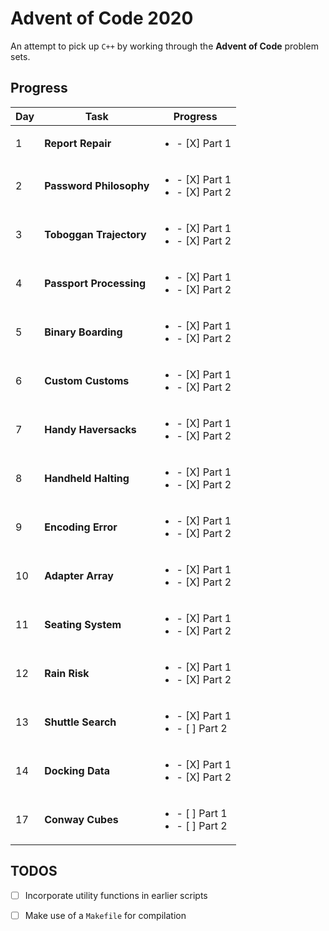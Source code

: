 # Advent of Code 2020

An attempt to pick up `C++` by working through the **Advent of Code** problem sets.

## Progress

| Day | Task                    | Progress                                             |
| --- | ----------------------- | ---------------------------------------------------- |
| 1   | **Report Repair**       | <ul><li>- [X] Part 1</li></ul>                       |
| 2   | **Password Philosophy** | <ul><li>- [X] Part 1</li><li> - [X] Part 2</li></ul> |
| 3   | **Toboggan Trajectory** | <ul><li>- [X] Part 1</li><li> - [X] Part 2</li></ul> |
| 4   | **Passport Processing** | <ul><li>- [X] Part 1</li><li> - [X] Part 2</li></ul> |
| 5   | **Binary Boarding**     | <ul><li>- [X] Part 1</li><li> - [X] Part 2</li></ul> |
| 6   | **Custom Customs**      | <ul><li>- [X] Part 1</li><li> - [X] Part 2</li></ul> |
| 7   | **Handy Haversacks**    | <ul><li>- [X] Part 1</li><li> - [X] Part 2</li></ul> |
| 8   | **Handheld Halting**    | <ul><li>- [X] Part 1</li><li> - [X] Part 2</li></ul> |
| 9   | **Encoding Error**      | <ul><li>- [X] Part 1</li><li> - [X] Part 2</li></ul> |
| 10  | **Adapter Array**       | <ul><li>- [X] Part 1</li><li> - [X] Part 2</li></ul> |
| 11  | **Seating System**      | <ul><li>- [X] Part 1</li><li> - [X] Part 2</li></ul> | 
| 12  | **Rain Risk**           | <ul><li>- [X] Part 1</li><li> - [X] Part 2</li></ul> |
| 13  | **Shuttle Search**      | <ul><li>- [X] Part 1</li><li> - [ ] Part 2</li></ul> |
| 14  | **Docking Data**        | <ul><li>- [X] Part 1</li><li> - [X] Part 2</li></ul> |
| 17  | **Conway Cubes**        | <ul><li>- [ ] Part 1</li><li> - [ ] Part 2</li></ul> |

## TODOS

- [ ] Incorporate utility functions in earlier scripts

- [ ] Make use of a `Makefile` for compilation
